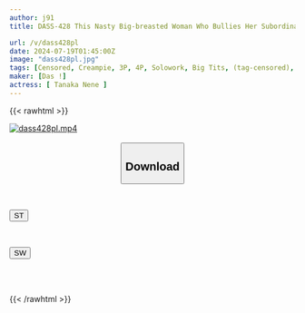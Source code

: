 ```yaml
---
author: j91
title: DASS-428 This Nasty Big-breasted Woman Who Bullies Her Subordinates And Steals The Cash Register Money Is So Annoying, I'm Going To Keep Raping Her Until She's As Worn Out As A Dust Rag!! Nene Tanaka

url: /v/dass428pl
date: 2024-07-19T01:45:00Z
image: "dass428pl.jpg"
tags: [Censored, Creampie, 3P, 4P, Solowork, Big Tits, (tag-censored), Huge Butt	]
maker: [Das !]
actress: [ Tanaka Nene ]
---
```



{{< rawhtml >}}

<div class="video" data-videoid="WeVbD0BmRmCb8yG">
    <a href="javascript:;">
        <img src="/v/dass428pl/dass428pl.jpg" width="WIDTH" height="HEIGHT" alt="dass428pl.mp4" loading="lazy">
    </a>
</div>

<script type="text/javascript" src="https://j91.asia/asset/on-demand-st.js"></script>

<br>
  <link rel="stylesheet" href="https://j91.asia/asset/bs5.css">
  
  <center>
  <button class="btn btn-primary" type="button" data-bs-toggle="collapse" data-bs-target=".multi-collapse" aria-expanded="false" aria-controls="multiCollapseExample1 multiCollapseExample2"><h2>Download</h2></button></center>
</p>
<div class="row">
  <div class="col">
    <div class="collapse multi-collapse" id="multiCollapseExample1">
      <div class="card card-body">
	      	      <br>
<div class="buttons">  
<p><a href="/v/dass428pl/st.html" target="_blank"><button class="btn-hover color-3"><i class="fa fa-download"></i> ST</button></a></p></div>
    </div>
  </div>
</div>
  <div class="col">
    <div class="collapse multi-collapse" id="multiCollapseExample2">
      <div class="card card-body">
	      <br>
<div class="buttons">
<p><a href="/v/dass428pl/sw.html" target="_blank"><button class="btn-hover color-2"><i class="fa fa-download"></i> SW</button></a></p></div>
<br><br>
      </div>
    </div>
  </div>
</div>

{{< /rawhtml >}}